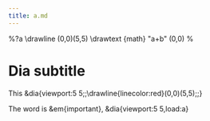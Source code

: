 ```yaml
---
title: a.md
---
```

%?a
\drawline (0,0)(5,5)
\drawtext {math} "a+b" (0,0)
%

# Dia subtitle

This &dia{viewport:5 5;;\drawline{linecolor:red}(0,0)(5,5);;}

The word is &em{important},
&dia{viewport:5 5,load:a}

